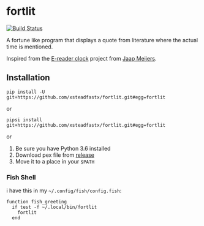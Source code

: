 fortlit
=======

[![Build Status](https://travis-ci.org/xsteadfastx/fortlit.svg?branch=master)](https://travis-ci.org/xsteadfastx/fortlit)

A fortune like program that displays a quote from literature where the actual time is mentioned.

Inspired from the [E-reader clock](https://www.instructables.com/id/Literary-Clock-Made-From-E-reader/) project from [Jaap Meijers](http://www.eerlijkemedia.nl/).

## Installation

`pip install -U git+https://github.com/xsteadfastx/fortlit.git#egg=fortlit`

or

`pipsi install git+https://github.com/xsteadfastx/fortlit.git#egg=fortlit`

or

1. Be sure you have Python 3.6 installed
2. Download pex file from [release](https://github.com/xsteadfastx/fortlit/releases)
3. Move it to a place in your `$PATH`

### Fish Shell

i have this in my `~/.config/fish/config.fish`:

```
function fish_greeting
  if test -f ~/.local/bin/fortlit
    fortlit
  end
```
